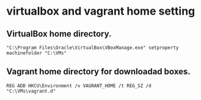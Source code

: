 # virtualbox and vagrant home setting

## VirtualBox home directory.
`"C:\Program Files\Oracle\VirtualBox\VBoxManage.exe" setproperty machinefolder "C:\VMs"`
## Vagrant home directory for downloadad boxes.
`REG ADD HKCU\Environment /v VAGRANT_HOME /t REG_SZ /d "C:\VMs\vagrant.d"`